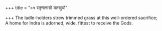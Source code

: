 +++
title = "०५ स्तृणानासो यतस्रुचो"

+++
The ladle-holders strew trimmed grass at this well-ordered sacrifice;  
     A home for Indra is adorned, wide, fittest to receive the Gods.